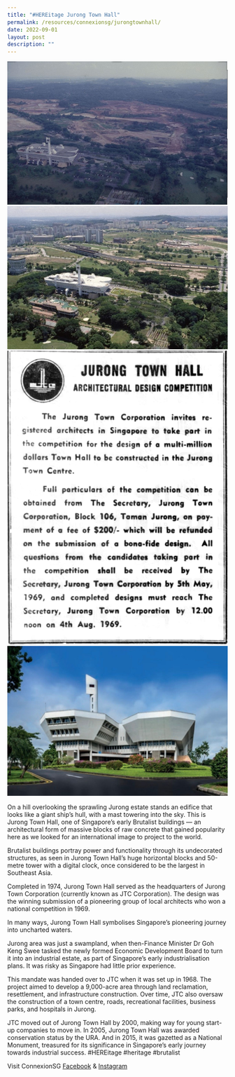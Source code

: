 ```yaml
---
title: "#HEREitage Jurong Town Hall"
permalink: /resources/connexionsg/jurongtownhall/
date: 2022-09-01
layout: post
description: ""
---
```

![](/images/connexionsg/2022/J1.jpg)
![](/images/connexionsg/2022/J2.jpg)
![](/images/connexionsg/2022/J3.jpg)
![](/images/connexionsg/2022/J4.jpg)

On a hill overlooking the sprawling Jurong estate stands an edifice that looks like a giant ship’s hull, with a mast towering into the sky. This is Jurong Town Hall, one of Singapore’s early Brutalist buildings — an architectural form of massive blocks of raw concrete that gained popularity here as we looked for an international image to project to the world.

Brutalist buildings portray power and functionality through its undecorated structures, as seen in Jurong Town Hall’s huge horizontal blocks and 50-metre tower with a digital clock, once considered to be the largest in Southeast Asia.

Completed in 1974, Jurong Town Hall served as the headquarters of Jurong Town Corporation (currently known as JTC Corporation). The design was the winning submission of a pioneering group of local architects who won a national competition in 1969. 

In many ways, Jurong Town Hall symbolises Singapore’s pioneering journey into uncharted waters. 

Jurong area was just a swampland, when then-Finance Minister Dr Goh Keng Swee tasked the newly formed Economic Development Board to turn it into an industrial estate, as part of Singapore’s early industrialisation plans. It was risky as Singapore had little prior experience.

This mandate was handed over to JTC when it was set up in 1968. The project aimed to develop a 9,000-acre area through land reclamation, resettlement, and infrastructure construction. Over time, JTC also oversaw the construction of a town centre, roads, recreational facilities, business parks, and hospitals in Jurong.

JTC moved out of Jurong Town Hall by 2000, making way for young start-up companies to move in. In 2005, Jurong Town Hall was awarded conservation status by the URA. And in 2015, it was gazetted as a National Monument, treasured for its significance in Singapore’s early journey towards industrial success.  #HEREitage #heritage #brutalist 


Visit ConnexionSG [Facebook](https://www.facebook.com/ConnexionSG) & [Instagram](https://www.instagram.com/connexionsg/)